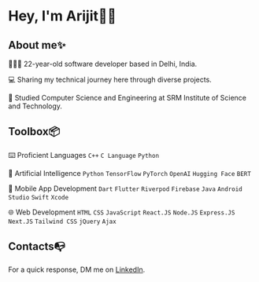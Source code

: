 # Hey, I'm Arijit👋🏼 </br> 

## About me✨
👨🏻‍💻 22-year-old software developer based in Delhi, India.</br>

💻 Sharing my technical journey here through diverse projects.</br>

📒 Studied Computer Science and Engineering at SRM Institute of Science and Technology. </br>

## Toolbox📦
⌨️ Proficient Languages `C++` `C Language` `Python`

🧠 Artificial Intelligence `Python` `TensorFlow` `PyTorch` `OpenAI` `Hugging Face` `BERT`

📱 Mobile App Development `Dart` `Flutter` `Riverpod` `Firebase` `Java` `Android Studio` `Swift` `Xcode` 

🌐 Web Development `HTML` `CSS` `JavaScript` `React.JS` `Node.JS` `Express.JS` `Next.JS` `Tailwind CSS` `jQuery` `Ajax` 

## Contacts📭
For a quick response, DM me on [LinkedIn](https://www.linkedin.com/in/arijitpaull/).
